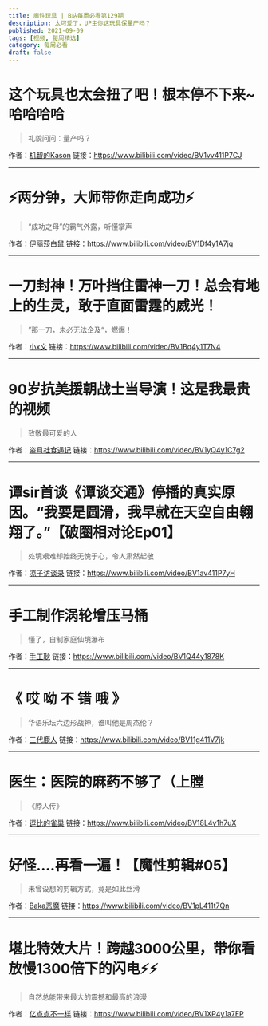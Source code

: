 ```yaml
---
title: 魔性玩具 | B站每周必看第129期
description: 太可爱了，UP主你这玩具保量产吗？
published: 2021-09-09
tags: [视频, 每周精选]
category: 每周必看
draft: false
---
```


# 这个玩具也太会扭了吧！根本停不下来~哈哈哈哈
> 礼貌问问：量产吗？

作者：[机智的Kason](https://space.bilibili.com/8549577)
链接：https://www.bilibili.com/video/BV1vv411P7CJ

---

# ⚡两分钟，大师带你走向成功⚡
> “成功之母”的霸气外露，听懂掌声

作者：[伊丽莎白鼠](https://space.bilibili.com/375375)
链接：https://www.bilibili.com/video/BV1Df4y1A7jq

---

# 一刀封神！万叶挡住雷神一刀！总会有地上的生灵，敢于直面雷霆的威光！
> ”那一刀，未必无法企及“，燃爆！

作者：[小x文](https://space.bilibili.com/3079413)
链接：https://www.bilibili.com/video/BV1Bq4y1T7N4

---

# 90岁抗美援朝战士当导演！这是我最贵的视频
> 致敬最可爱的人

作者：[盗月社食遇记](https://space.bilibili.com/99157282)
链接：https://www.bilibili.com/video/BV1yQ4y1C7g2

---

# 谭sir首谈《谭谈交通》停播的真实原因。“我要是圆滑，我早就在天空自由翱翔了。”【破圈相对论Ep01】
> 处境艰难却始终无愧于心，令人肃然起敬

作者：[凉子访谈录](https://space.bilibili.com/496688267)
链接：https://www.bilibili.com/video/BV1av411P7yH

---

# 手工制作涡轮增压马桶
> 懂了，自制家庭仙境瀑布

作者：[手工耿](https://space.bilibili.com/280793434)
链接：https://www.bilibili.com/video/BV1Q44y1878K

---

# 《 哎 呦 不 错 哦 》
> 华语乐坛六边形战神，谁叫他是周杰伦？

作者：[三代鹿人](https://space.bilibili.com/5870268)
链接：https://www.bilibili.com/video/BV11g411V7jk

---

# 医生：医院的麻药不够了（上膛
> 《脖人传》

作者：[逗比的雀巢](https://space.bilibili.com/5294454)
链接：https://www.bilibili.com/video/BV18L4y1h7uX

---

# 好怪….再看一遍！【魔性剪辑#05】
> 未曾设想的剪辑方式，竟是如此丝滑

作者：[Baka恶魔](https://space.bilibili.com/11255948)
链接：https://www.bilibili.com/video/BV1pL411t7Qn

---

# 堪比特效大片！跨越3000公里，带你看放慢1300倍下的闪电⚡️⚡️
> 自然总能带来最大的震撼和最高的浪漫

作者：[亿点点不一样](https://space.bilibili.com/407054668)
链接：https://www.bilibili.com/video/BV1XP4y1a7EP


